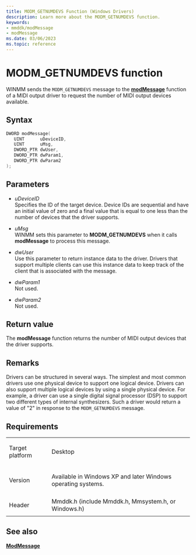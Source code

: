 ```yaml
---
title: MODM_GETNUMDEVS Function (Windows Drivers)
description: Learn more about the MODM_GETNUMDEVS function.
keywords:
- mmddk/modMessage
- modMessage
ms.date: 03/06/2023
ms.topic: reference
---
```


# MODM\_GETNUMDEVS function

WINMM sends the `MODM_GETNUMDEVS` message to the [**modMessage**](mod-message.md) function of a MIDI output driver to request the number of MIDI output devices available.

## Syntax

``` c++
DWORD modMessage(
   UINT      uDeviceID,
   UINT      uMsg,
   DWORD_PTR dwUser,
   DWORD_PTR dwParam1,
   DWORD_PTR dwParam2
);
```

## Parameters

- *uDeviceID*  
  Specifies the ID of the target device. Device IDs are sequential and have an initial value of zero and a final value that is equal to one less than the number of devices that the driver supports.

- *uMsg*  
  WINMM sets this parameter to **MODM\_GETNUMDEVS** when it calls **modMessage** to process this message.

- *dwUser*  
  Use this parameter to return instance data to the driver. Drivers that support multiple clients can use this instance data to keep track of the client that is associated with the message.

- *dwParam1*  
  Not used.

- *dwParam2*  
  Not used.

## Return value

The **modMessage** function returns the number of MIDI output devices that the driver supports.

## Remarks

Drivers can be structured in several ways. The simplest and most common drivers use one physical device to support one logical device. Drivers can also support multiple logical devices by using a single physical device. For example, a driver can use a single digital signal processor (DSP) to support two different types of internal synthesizers. Such a driver would return a value of "2" in response to the `MODM_GETNUMDEVS` message.

## Requirements

<table>
<tbody>
<tr class="odd">
<td><p>Target platform</p></td>
<td>Desktop</td>
</tr>
<tr class="even">
<td><p>Version</p></td>
<td><p>Available in Windows XP and later Windows operating systems.</p></td>
</tr>
<tr class="odd">
<td><p>Header</p></td>
<td>Mmddk.h (include Mmddk.h, Mmsystem.h, or Windows.h)</td>
</tr>
</tbody>
</table>

## See also

[**ModMessage**](mod-message.md)

